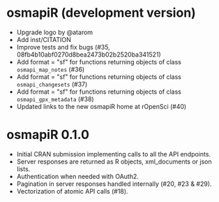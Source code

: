 # osmapiR (development version)

* Upgrade logo by @atarom
* Add inst/CITATION
* Improve tests and fix bugs (#35, 08fb4b10abf0270d8bea2473b02b2520ba341521)
* Add format = "sf" for functions returning objects of class `osmapi_map_notes` (#36)
* Add format = "sf" for functions returning objects of class `osmapi_changesets` (#37)
* Add format = "sf" for functions returning objects of class `osmapi_gpx_metadata` (#38)
* Updated links to the new osmapiR home at rOpenSci (#40)

# osmapiR 0.1.0

* Initial CRAN submission implementing calls to all the API endpoints.
* Server responses are returned as R objects, xml_documents or json lists.
* Authentication when needed with OAuth2.
* Pagination in server responses handled internally (#20, #23 & #29).
* Vectorization of atomic API calls (#18).
